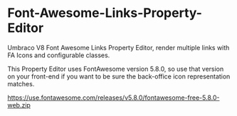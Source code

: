 # Font-Awesome-Links-Property-Editor
Umbraco V8 Font Awesome Links Property Editor, render multiple links with FA Icons and configurable classes.

This Property Editor uses FontAwesome version 5.8.0, so use that version on your front-end if you want to be sure the back-office icon representation matches.

https://use.fontawesome.com/releases/v5.8.0/fontawesome-free-5.8.0-web.zip
